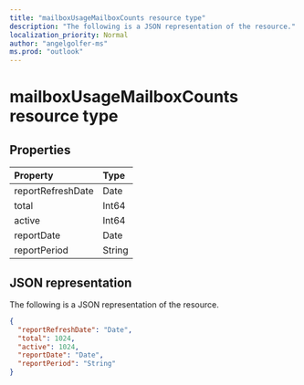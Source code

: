 ```yaml
---
title: "mailboxUsageMailboxCounts resource type"
description: "The following is a JSON representation of the resource."
localization_priority: Normal
author: "angelgolfer-ms"
ms.prod: "outlook"
---
```


# mailboxUsageMailboxCounts resource type

## Properties

| Property          | Type   |
| :---------------- | :----- |
| reportRefreshDate | Date   |
| total             | Int64  |
| active            | Int64  |
| reportDate        | Date   |
| reportPeriod      | String |

## JSON representation

The following is a JSON representation of the resource.

<!-- {
  "blockType": "resource",
  "@odata.type": "microsoft.graph.mailboxUsageMailboxCounts"
} -->

```json
{
  "reportRefreshDate": "Date", 
  "total": 1024, 
  "active": 1024, 
  "reportDate": "Date", 
  "reportPeriod": "String"
}
```
